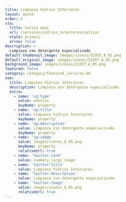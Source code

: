 ```yaml
---
title: Limpieza Vidrios Interiores
layout: quote
order: 6
cta:
  title: Cotiza aquí
  url: /services/vidrios_interiores/cotizar
  style: primary
  arrow: false
description: >-
  Limpieza con detergente especializado
default_thumbnail_image: images/iconos/ICOST_A_05.png
default_original_image: images/iconos/ICOST_A_05.png
background_image: images/iconos/ICOST_A_05.png
featured: false
category: category/featured_services.md
seo:
  title: Limpieza Vidrios Interiores
  description: Limpieza con detergente especializado
  extra:
    - name: 'og:type'
      value: website
      keyName: property
    - name: 'og:title'
      value: Limpieza Vidrios Interiores
      keyName: property
    - name: 'og:description'
      value: Limpieza con detergente especializado
      keyName: property
    - name: 'og:image'
      value: images/iconos_A_05.png
      keyName: property
      relativeUrl: true
    - name: 'twitter:card'
      value: summary_large_image
    - name: 'twitter:title'
      value: Limpieza Vidrios Interiores
    - name: 'twitter:description'
      value: Limpieza con detergente especializado
    - name: 'twitter:image'
      value: images/iconos_A_05.png
      relativeUrl: true
---
```

